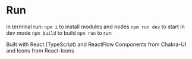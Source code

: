 # Run
in terminal run:
`npm i` to install modules and nodes
`npm run dev` to start in dev mode
`npm build` to build
`npm run` to run


Built with React (TypeScript) and ReactFlow
Components from Chakra-UI and Icons from React-Icons
